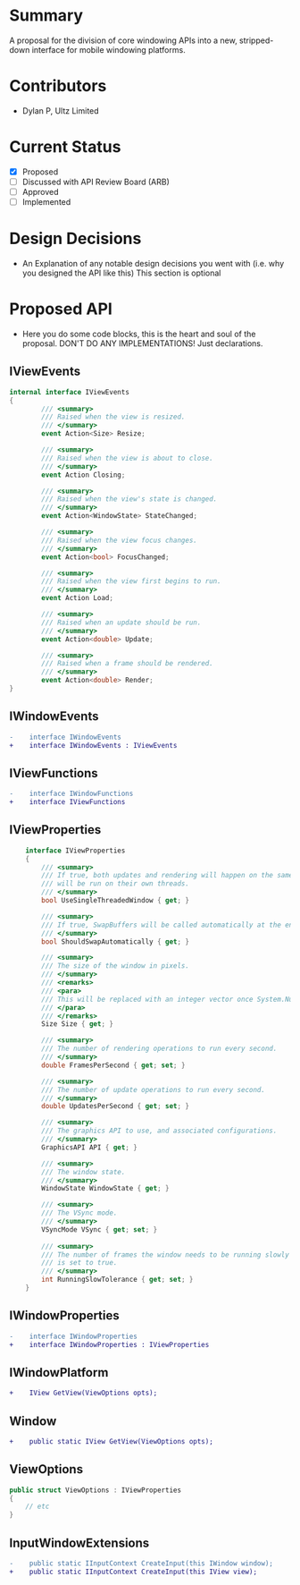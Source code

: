 # Summary
A proposal for the division of core windowing APIs into a new, stripped-down interface for mobile windowing platforms.

# Contributors
- Dylan P, Ultz Limited

# Current Status
- [x] Proposed
- [ ] Discussed with API Review Board (ARB)
- [ ] Approved
- [ ] Implemented

# Design Decisions
- An Explanation of any notable design decisions you went with (i.e. why you designed the API like this)
This section is optional

# Proposed API
- Here you do some code blocks, this is the heart and soul of the proposal. DON'T DO ANY IMPLEMENTATIONS! Just declarations.
## IViewEvents
```cs
internal interface IViewEvents
{
        /// <summary>
        /// Raised when the view is resized.
        /// </summary>
        event Action<Size> Resize;

        /// <summary>
        /// Raised when the view is about to close.
        /// </summary>
        event Action Closing;

        /// <summary>
        /// Raised when the view's state is changed.
        /// </summary>
        event Action<WindowState> StateChanged;

        /// <summary>
        /// Raised when the view focus changes.
        /// </summary>
        event Action<bool> FocusChanged;

        /// <summary>
        /// Raised when the view first begins to run.
        /// </summary>
        event Action Load;

        /// <summary>
        /// Raised when an update should be run.
        /// </summary>
        event Action<double> Update;

        /// <summary>
        /// Raised when a frame should be rendered.
        /// </summary>
        event Action<double> Render;
}
```

## IWindowEvents
```diff
-    interface IWindowEvents
+    interface IWindowEvents : IViewEvents
```

## IViewFunctions
```diff
-    interface IWindowFunctions
+    interface IViewFunctions
```

## IViewProperties
```cs
    interface IViewProperties
    {
        /// <summary>
        /// If true, both updates and rendering will happen on the same thread. If false, both updating and rendering
        /// will be run on their own threads.
        /// </summary>
        bool UseSingleThreadedWindow { get; }

        /// <summary>
        /// If true, SwapBuffers will be called automatically at the end of each Render event.
        /// </summary>
        bool ShouldSwapAutomatically { get; }

        /// <summary>
        /// The size of the window in pixels.
        /// </summary>
        /// <remarks>
        /// <para>
        /// This will be replaced with an integer vector once System.Numerics supports them.
        /// </para>
        /// </remarks>
        Size Size { get; }

        /// <summary>
        /// The number of rendering operations to run every second.
        /// </summary>
        double FramesPerSecond { get; set; }

        /// <summary>
        /// The number of update operations to run every second.
        /// </summary>
        double UpdatesPerSecond { get; set; }

        /// <summary>
        /// The graphics API to use, and associated configurations.
        /// </summary>
        GraphicsAPI API { get; }

        /// <summary>
        /// The window state.
        /// </summary>
        WindowState WindowState { get; }

        /// <summary>
        /// The VSync mode.
        /// </summary>
        VSyncMode VSync { get; set; }
        
        /// <summary>
        /// The number of frames the window needs to be running slowly for before <see cref="IWindow.IsRunningSlowly"/>
        /// is set to true.
        /// </summary>
        int RunningSlowTolerance { get; set; }
    }
```

## IWindowProperties
```diff
-    interface IWindowProperties
+    interface IWindowProperties : IViewProperties
```

## IWindowPlatform
```diff
+    IView GetView(ViewOptions opts);
```

## Window
```diff
+    public static IView GetView(ViewOptions opts);
```

## ViewOptions
```cs
public struct ViewOptions : IViewProperties
{
    // etc
}
```

## InputWindowExtensions
```diff
-    public static IInputContext CreateInput(this IWindow window);
+    public static IInputContext CreateInput(this IView view);
```
